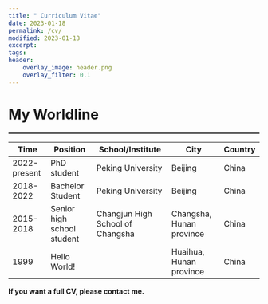 ```yaml
---
title: " Curriculum Vitae"
date: 2023-01-18
permalink: /cv/
modified: 2023-01-18
excerpt:
tags:
header:
    overlay_image: header.png
    overlay_filter: 0.1 
---
```


# My Worldline
<hr style="border:1px solid gray"> 

| Time         	  | Position                   	 | School/Institute                	 | City                      	 | Country 	|
|--------------	  |----------------------------	 |---------------------------------	 |---------------------------	 |---------	|
| 2022-present    | PhD student                	 | Peking University               	 | Beijing                   	 | China   	|
| 2018-2022       | Bachelor Student      	     | Peking University              	 | Beijing 	                     | China    |
| 2015-2018 	  | Senior high school student 	 | Changjun High School of Changsha  | Changsha, Hunan province      | China    |
| 1999         	  | Hello World!               	 |                                 	 | Huaihua, Hunan province    	 | China   	|

<b> If you want a full CV, please contact me. </b>
